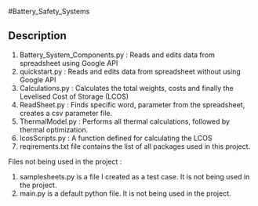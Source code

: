 #Battery_Safety_Systems

## Description

1) Battery_System_Components.py : Reads and edits data from spreadsheet using Google API
2) quickstart.py : Reads and edits data from spreadsheet without using Google API
3) Calculations.py : Calculates the total weights, costs and finally the Levelised Cost of Storage (LCOS)
4) ReadSheet.py : Finds specific word, parameter from the spreadsheet, creates a csv parameter file.
5) ThermalModel.py : Performs all thermal calculations, followed by thermal optimization.
6) lcosScripts.py : A function defined for calculating the LCOS
7) reqirements.txt file contains the list of all packages used in this project.


Files not being used in the project :
1) samplesheets.py is a file I created as a test case. It is not being used in the project.
2) main.py is a default python file. It is not being used in the project.
